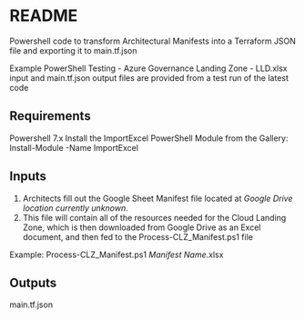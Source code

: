 # README

Powershell code to transform Architectural Manifests into a Terraform JSON file and exporting it to main.tf.json

Example PowerShell Testing - Azure Governance Landing Zone - LLD.xlsx input and main.tf.json output files are provided from a test run of the latest code

<!-- BEGINNING OF PRE-COMMIT-TERRAFORM DOCS HOOK -->
## Requirements

Powershell 7.x
Install the ImportExcel PowerShell Module from the Gallery: Install-Module -Name ImportExcel

## Inputs

1. Architects fill out the Google Sheet Manifest file located at *Google Drive location currently unknown*. 
2. This file will contain all of the resources needed for the Cloud Landing Zone, which is then downloaded from Google Drive as an Excel document, and then fed to the Process-CLZ_Manifest.ps1 file

Example: Process-CLZ_Manifest.ps1 *Manifest Name*.xlsx

## Outputs

main.tf.json

<!-- END OF PRE-COMMIT-TERRAFORM DOCS HOOK -->
